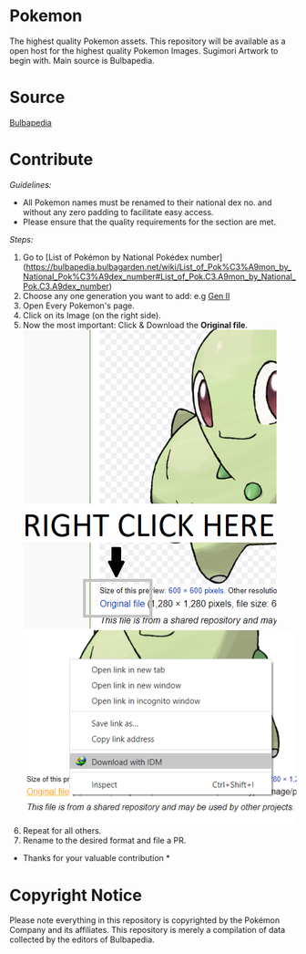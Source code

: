 # Pokemon
 The highest quality Pokemon assets.
 This repository will be available as a open host for the highest quality Pokemon Images.
 Sugimori Artwork to begin with.
 Main source is Bulbapedia.
 
# Source
 [Bulbapedia](http://bulbapedia.bulbagarden.net)


# Contribute
*Guidelines:*
 * All Pokemon names must be renamed to their national dex no. and without any zero padding to facilitate easy access.
 * Please ensure that the quality requirements for the section are met.

*Steps:*
 1. Go to [List of Pokémon by National Pokédex number] (https://bulbapedia.bulbagarden.net/wiki/List_of_Pok%C3%A9mon_by_National_Pok%C3%A9dex_number#List_of_Pok.C3.A9mon_by_National_Pok.C3.A9dex_number)
 1. Choose any one generation you want to add:
  e.g [Gen II](https://bulbapedia.bulbagarden.net/wiki/List_of_Pok%C3%A9mon_by_National_Pok%C3%A9dex_number#Generation_II) 
 1. Open Every Pokemon's page.
 1. Click on its Image (on the right side).
 1. Now the most important: Click & Download the **Original file**.
 ![Download 1](/demo/download1.png)
 ![Download 2](/demo/download2.png)
 1. Repeat for all others.
 1. Rename to the desired format and file a PR.
 
* Thanks for your valuable contribution *

# Copyright Notice
Please note everything in this repository is copyrighted by the Pokémon Company and its affiliates. This repository is merely a compilation of data collected by the editors of Bulbapedia.
